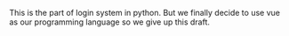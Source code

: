 This is the part of login system in python. But we finally decide to use vue as our programming language so we give up this draft.
